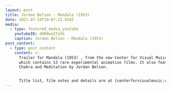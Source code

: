 ```yaml
---
layout: post
title: Jordan Belson - Mandala (1953)
date: 2021-07-19T19:07:22.924Z
media:
  - type: featured_media_youtube
    youtubeID: dH60wa2TuSk
    caption: Jordan Belson - Mandala (1953)
post_content:
  - type: post_content
    content: >-
      Trailer for Mandala (1953) , from the new Center for Visual Music DVD,
      which contains 13 rare experimental animation films. It also features
      Chakra and Meditation by Jordan Belson.


      Title list, film notes and details are at [centerforvisualmusic.org/visualmusicdvd](centerforvisualmusic.org/visualmusicdvd)
---
```


